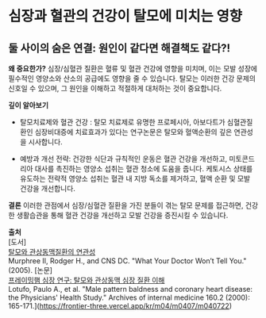
# 심장과 혈관의 건강이 탈모에 미치는 영향

## 둘 사이의 숨은 연결: 원인이 같다면 해결책도 같다?!

**왜 중요한가?** 
심장/심혈관 질환은 혈류 및 혈관 건강에 영향을 미치며, 이는 모발 성장에 필수적인 영양소와 산소의 공급에도 영향을 줄 수 있습니다. 탈모는 이러한 건강 문제의 신호일 수 있으며, 그 원인을 이해하고 적절하게 대처하는 것이 중요합니다. 

**깊이 알아보기** 

- 탈모치료제와 혈관 건강 : 탈모 치료제로 유명한 프로페시아, 아보다트가 심혈관질환인 심장비대증에 치료효과가 있다는 연구논문은 탈모와 혈액순환의 깊은 연관성을 시사합니다. 

- 예방과 개선 전략: 건강한 식단과 규칙적인 운동은 혈관 건강을 개선하고, 미토콘드리아 대사를 촉진하는 영양소 섭취는 혈관 청소에 도움을 줍니다. 케토시스 상태를 유도하는 전략적 영양소 섭취는 혈관 내 지방 독소를 제거하고, 혈액 순환 및 모발 건강을 개선합니다. 

**결론**
이러한 관점에서 심장/심혈관 질환을 가진 분들이 겪는 탈모 문제를 접근하면, 건강한 생활습관을 통해 혈관 건강을 개선하고 모발 건강을 증진시킬 수 있습니다.

**출처**    
[도서]   
[탈모와 관상동맥질환의 연관성](/m04/m0407/m040721)   
Murphree II, Rodger H., and CNS DC. "What Your Doctor Won’t Tell You." (2005).
[논문]   
[프레이밍햄 심장 연구: 탈모와 관상동맥 심장 질환 이해](/m04/m0407/m040722)   
Lotufo, Paulo A., et al. "Male pattern baldness and coronary heart disease: the Physicians' Health Study." Archives of internal medicine 160.2 (2000): 165-171.](https://frontier-three.vercel.app/kr/m04/m0407/m040722)
<!--stackedit_data:
eyJoaXN0b3J5IjpbLTYxNDUzMTY2MiwxMDA2OTY4NDldfQ==
-->